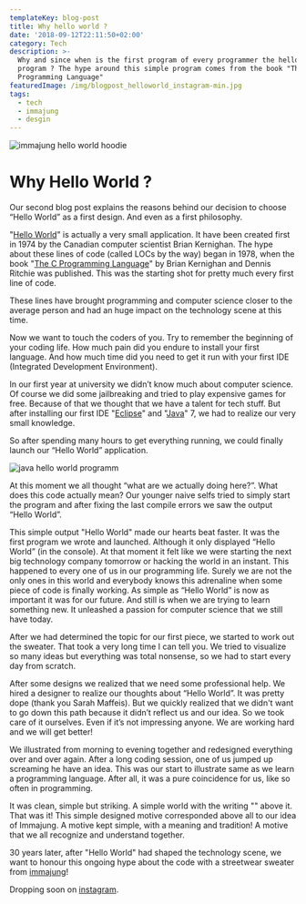 ```yaml
---
templateKey: blog-post
title: Why hello world ?
date: '2018-09-12T22:11:50+02:00'
category: Tech
description: >-
  Why and since when is the first program of every programmer the hello world
  program ? The hype around this simple program comes from the book "The C
  Programming Language"
featuredImage: /img/blogpost_helloworld_instagram-min.jpg
tags:
  - tech
  - immajung
  - desgin
---
```

![immajung hello world hoodie](/img/blogpost_helloworld_instagram-min.jpg)

# Why Hello World ?

Our second blog post explains the reasons behind our decision to choose “Hello World” as a first design. And even as a first philosophy.

"[Hello World](http://helloworldcollection.de/)" is actually a very small application. It have been created first in 1974 by the Canadian computer scientist Brian Kernighan. The hype about these lines of code (called LOCs by the way) began in 1978, when the book "[The C Programming Language](https://en.wikipedia.org/wiki/The_C_Programming_Language)" by Brian Kernighan and Dennis Ritchie was published. This was the starting shot for pretty much every first line of code.

These lines have brought programming and computer science closer to the average person and had an huge impact on the technology scene at this time.

Now we want to touch the coders of you. Try to remember the beginning of your coding life. 
How much pain did you endure to install your first language. And how much time did you need to get it run with your first IDE (Integrated Development Environment).

In our first year at university we didn’t know much about computer science. Of course we did some jailbreaking and tried to play expensive games for free. Because of that we thought that we have a talent for tech stuff. But after installing our first IDE "[Eclipse](https://www.eclipse.org/)" and "[Java](https://java.com/)" 7, we had to realize our very small knowledge.

So after spending many hours to get everything running, we could finally launch our “Hello World” application.

![java hello world programm](/img/java_hello_world.png)

At this moment we all thought “what are we actually doing here?”. What does this code actually mean? Our younger naive selfs tried to simply start the program and after fixing the last compile errors we saw the output “Hello World”.

This simple output "Hello World" made our hearts beat faster. It was the first program we wrote and launched. Although it only displayed “Hello World” (in the console).
At that moment it felt like we were starting the next big technology company tomorrow or hacking the world in an instant. 
This happened to every one of us in our programming life. Surely we are not the only ones in this world and everybody knows this adrenaline when some piece of code is finally working.
As simple as “Hello World” is now as important it was for our future. And still is when we are trying to learn something new.
It unleashed a passion for computer science that we still have today.

After we had determined the topic for our first piece, we started to work out the sweater.
That took a very long time I can tell you. We tried to visualize so many ideas but everything was total nonsense, so we had to start every day from scratch.

After some designs we realized that we need some professional help. We hired a designer to realize our thoughts about “Hello World”. It was pretty dope (thank you Sarah Maffeis). 
But we quickly realized that we didn't want to go down this path because it didn’t reflect us and our idea. So we took care of it ourselves.
Even if it’s not impressing anyone. We are working hard and we will get better!

We illustrated from morning to evening together and redesigned everything over and over again. After a long coding session, one of us jumped up screaming he have an idea. 
This was our start to illustrate same as we learn a programming language.
After all, it was a pure coincidence for us, like so often in programming.

It was clean, simple but striking. A simple world with the writing "<HELLO WORLD>" above it. That was it! This simple designed motive corresponded above all to our idea of Immajung. A motive kept simple, with a meaning and tradition! A motive that we all recognize and understand together.

30 years later, after "Hello World" had shaped the technology scene, we want to honour this ongoing hype about the code with a streetwear sweater from [immajung](www.immajung.com)! 

Dropping soon on [instagram](https://www.instagram.com/immajung.clo/).
